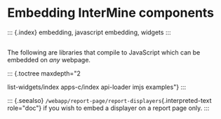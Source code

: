 # Embedding InterMine components

::: {.index} embedding, javascript embedding, widgets :::

## 

The following are libraries that compile to JavaScript which can be embedded on _any_ webpage.

::: {.toctree maxdepth="2

list-widgets/index apps-c/index api-loader imjs examples"} :::

::: {.seealso} `/webapp/report-page/report-displayers`{.interpreted-text role="doc"} if you wish to embed a displayer on a report page only. :::

